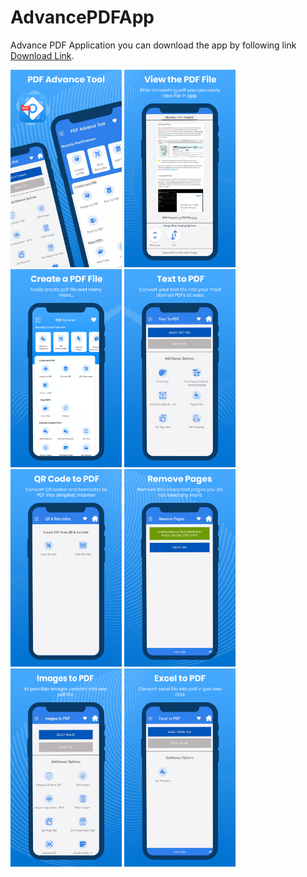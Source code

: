 # AdvancePDFApp
Advance PDF Application
you can download the app by following link 
[Download Link](https://github.com/DevRishabhSrivastava/AdvancePDFApp/raw/master/app/build/outputs/apk/debug/app-debug.apk).
<!-- ![This is an image](|{width=40px height=400px}) -->
<img src="https://github.com/DevRishabhSrivastava/AdvancePDFApp/blob/master/app/src/main/res/drawable/screenshot_one.png" width="178">
<img src="https://github.com/DevRishabhSrivastava/AdvancePDFApp/blob/master/app/src/main/res/drawable/screenshot_two.png" width="178">
<img src="https://github.com/DevRishabhSrivastava/AdvancePDFApp/blob/master/app/src/main/res/drawable/screenshot_three.png" width="178">
<img src="https://github.com/DevRishabhSrivastava/AdvancePDFApp/blob/master/app/src/main/res/drawable/screenshot_four.png" width="178">
<img src="https://github.com/DevRishabhSrivastava/AdvancePDFApp/blob/master/app/src/main/res/drawable/screenshot_five.png" width="178">
<img src="https://github.com/DevRishabhSrivastava/AdvancePDFApp/blob/master/app/src/main/res/drawable/screenshot_six.png" width="178">
<img src="https://github.com/DevRishabhSrivastava/AdvancePDFApp/blob/master/app/src/main/res/drawable/screenshot_seven.png" width="178">
<img src="https://github.com/DevRishabhSrivastava/AdvancePDFApp/blob/master/app/src/main/res/drawable/screenshot_eight.png" width="178">

